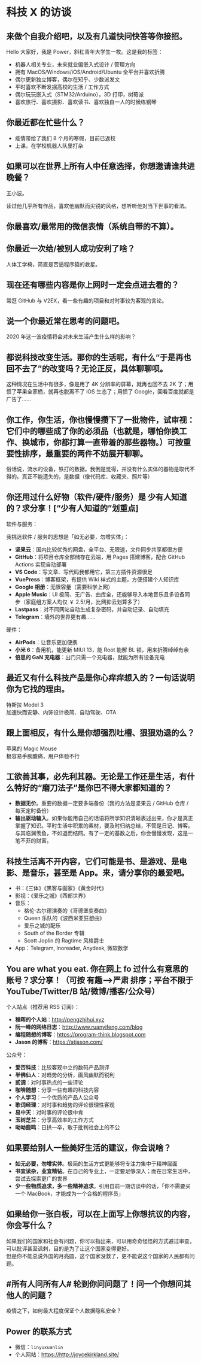 # 科技 X 的访谈

## 来做个自我介绍吧，以及有几道快问快答等你接招。

Hello 大家好，我是 Power，斜杠青年大学生一枚。这是我的标签：

- 机器人相关专业，未来就业偏嵌入式设计 / 管理方向
- 拥有 MacOS/Windows/iOS/Android/Ubuntu 全平台并喜欢折腾
- 偶尔更新独立博客，偶尔在知乎、少数派发文
- 平时喜欢不断发掘高校的生活 / 工作方式
- 偶尔玩玩嵌入式（STM32/Arduino），3D 打印，树莓派
- 喜欢旅行、喜欢摄影、喜欢读书、喜欢独自一人的时候练钢琴

## 你最近都在忙些什么？

- 疫情带给了我们 8 个月的寒假，目前已返校
- 上课，在学校机器人队里打杂

## 如果可以在世界上所有人中任意选择，你想邀请谁共进晚餐？

王小波。

读过他几乎所有作品，喜欢他幽默而尖锐的风格，想听听他对当下世事的看法。

## 你最喜欢/最常用的微信表情（系统自带的不算）。

## 你最近一次给/被别人成功安利了啥？

人体工学椅，简直是苦逼程序猿的救星。

## 现在还有哪些内容是你上网时一定会点进去看的？

常逛 GitHub 与 V2EX，看一些有趣的项目和对时事较为客观的言论。

## 说一个你最近常在思考的问题吧。

2020 年这一波疫情将会对未来生活产生什么样的影响？

## 都说科技改变生活。那你的生活呢，有什么“于是再也回不去了”的改变吗？无论正反，具体聊聊呗。

这种情况在生活中有很多，像是用了 4K 分辨率的屏幕，就再也回不去 2K 了；用惯了苹果全家桶，就再也脱离不了 iOS 生态了；用惯了 Google，回看百度就都是广告了……

## 你工作，你生活，你也慢慢攒下了一批物件，试审视：它们中的哪些成了你的必须品（也就是，哪怕你换工作、换城市，你都打算一直带着的那些器物。）可按重要性排序，最重要的两件不妨展开聊聊。

俗话说，流水的设备，铁打的数据。我倒是觉得，并没有什么实体的器物是取代不得的。真正不能遗失的，是数据（像代码库、收藏夹、照片等）

## 你还用过什么好物（软件/硬件/服务）是 少有人知道的？求分享！[“少有人知道的”划重点]

软件与服务：

我挑选软件 / 服务的思想是「如无必要，勿增实体」：

- **坚果云**：国内比较优秀的网盘，全平台、无限速，文件同步共享都很方便
- **GitHub**：将项目仓库全部储存在云端，用 Pages 搭建博客，配合 GitHub Actions 实现自动部署
- **VS Code**：写文章、写代码我都用它，第三方插件资源很足
- **VuePress**：博客框架，有提供 Wiki 样式的主题，方便搭建个人知识库
- **Google 相册**：无限容量（需要科学上网）
- **Apple Music**：UI 极简、无广告、曲库全，还能够导入本地音乐且多设备同步（家庭组方案人均仅 ￥ 2.5/月，比网抑云划算多了）
- **Lastpass**：对不同网站自动生成复杂密码，并自动记录、自动填充
- **Telegram**：墙外的世界更有趣……

硬件：

- **AirPods**：让音乐更加便携
- **小米 6**：备用机，能更新 MIUI 13，能 Root 能解 BL 锁，用来折腾绰绰有余
- **倍思的 GaN 充电器**：出门只需一个充电器，就能为所有设备充电

## 最近又有什么科技产品是你心痒痒想入的？一句话说明你为它找的理由。

特斯拉 Model 3  
加速快而安静、内饰设计极简、自动驾驶、OTA

## 跟上面相反，有什么是你想强烈吐槽、狠狠劝退的么？

苹果的 Magic Mouse  
极容易手腕酸痛，用户体验不行

## 工欲善其事，必先利其器。无论是工作还是生活，有什么特好的“磨刀法子”是你巴不得大家都知道的？

- **数据无价**。重要的数据一定要多端备份（我的方法是坚果云 / GitHub 仓库 / 每天定时备份）
- **输出驱动输入**。如果你能用自己的话语将所学知识清晰表述出来，你才是真正掌握了知识。平时生活中积累的素材，要及时归纳总结，不管是日记、博客。与其临渊羡鱼，不如退而结网。有了一定的基数之后，你会慢慢发现，这是一笔不菲的财富。

## 科技生活离不开内容，它们可能是书、是游戏、是电影、是音乐，甚至是 App。来，请分享你的最爱吧。

- 书：《三体》《黑客与画家》《黄金时代》
- 影视：《爱乐之城》《西部世界》
- 音乐：
  - 格伦·古尔德演奏的《哥德堡变奏曲》
  - Queen 乐队的《波西米亚狂想曲》
  - 爱乐之城的配乐
  - South of the Border 专辑
  - Scott Joplin 的 Ragtime 风格爵士
- App：Telegram, Inoreader, Anydesk, 微软数学

## You are what you eat. 你在网上 fo 过什么有意思的账号？求分享！（可按 有趣—>严肃 排序；平台不限于 YouTube/Twitter/B 站/微博/播客/公众号）

个人站点（推荐用 RSS 订阅）：

- **稚晖的个人站**：<http://pengzhihui.xyz>
- **阮一峰的网络日志**：<http://www.ruanyifeng.com/blog>
- **编程随想的博客**：<https://program-think.blogspot.com>
- **Jason 的博客**：<https://atjason.com/>

公众号：

- **爱否科技**：比较客观中立的数码产品测评
- **半佛仙人**：对趋势的分析，画风幽默而锐利
- **贰调**：对时事热点的一些评论
- **咖啡随想**：分享一些有趣的科技内容
- **个人学习**：一个优质的产品人公众号
- **歌词经理**：对时事和趋势的评论很理性客观
- **易中天**：对时事的评论很中肯
- **玉树芝兰**：分享高效率的工作方式
- **呦呦鹿鸣**：日拱一卒，敢于批判社会上的不公

## 如果要给别人一些美好生活的建议，你会说啥？

- **如无必要，勿增实体**。极简的生活方式更能够将专注力集中于精神层面
- **书宜读杂，业宜精钻**。在自己的专业上，一定要足够深入；而在日常生活中，尝试去探索更广的世界
- **少一些物质追求，多一些精神追求**。引用自前一期访谈中的话，「你不需要买一个 MacBook，才能成为一个合格的程序员」

## 如果给你一张白板，可以在上面写上你想抗议的内容，你会写什么？

如果我们的国家和社会有问题，你可以指出来，可以用奇奇怪怪的方式避过审查，可以批评甚至讽刺，目的是为了让这个国家变得更好。  
但是你不能总说外国的月亮圆，这个国家没救了，更不能说这个国家的人民都有问题。

## #所有人问所有人# 轮到你问问题了！问一个你想问其他人的问题？

疫情之下，如何最大程度保证个人数据隐私安全？

## Power 的联系方式

- 微信：`linyuxuanlin`
- 个人网站：<https://http://joycekirkland.site/>
